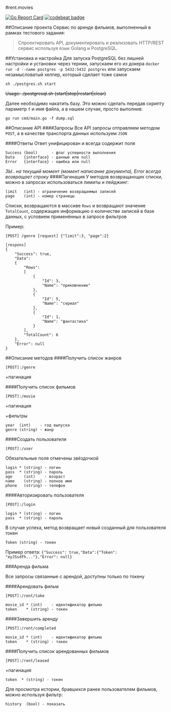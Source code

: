 #rent.movies

[![Go Report Card](https://goreportcard.com/badge/github.com/BeforyDeath/rent.movies)](https://goreportcard.com/report/github.com/BeforyDeath/rent.movies)
[![codebeat badge](https://codebeat.co/badges/7f88040a-164a-44c5-b8c5-980fee703bce)](https://codebeat.co/projects/github-com-beforydeath-rent-movies)

##Описание проекта
Сервис по аренде фильмов, выполненный в рамках тестового задания:
>Спроектировать API, документировать и реализовать HTTP/REST сервис используя язык Golang и PostgreSQL.

##Установка и настройка
Для запуска PostgreSQL без лишней настройки и установки через тернии, запускаем его из докера
`docker run -d --name postgres -p 5432:5432 postgres` или запускаем незамысловатый хелпер, который сделает тоже самое
```
sh ./postgres.sh start
```

~~Usage: ./postgresql.sh {start|stop|restart|clear}~~

Далее необходимо накатить базу. Это можно сделать передав скрипту параметр `f` и имя файла, а в нашем случае, просто выполнив: 
```
go run cmd/main.go -f dump.sql
```


##Описание API
####Запросы
Все API запросы отправляем методом `POST`, а в качестве транспорта данных используем `JSON`

####Ответы
Ответ унифицирован и всегда содержит поля
```
Success (bool)      - флаг успешности выполнения
Data    {interface} - данные или null
Error   {interface} - ошибка или null
```
_ЗЫ.. на текущий момент (момент написание документа), Error всегда возвращает строку_
####Пагинация
У методов возвращающих списки, можно в запросах использоваться лимиты и пейджинг:
```
limit   (int) - ограничение возвращаемых записей
page    (int) - номер страницы
```

Списки, возвращаются в массиве `Rows` и возвращают значение `TotalCount`, содержащее информацию о количестве записей в базе данных, с условием применённых в запросе фильтров 

Пример:
```
[POST] /genre [request] {"limit":3, "page":2}

[respons]
{
    "Success": true,
    "Data":
    {
        "Rows":
        [
            {
                "Id": 3,
                "Name": "приключение"
            },
            {
                "Id": 5,
                "Name": "сериал"
            },
            {
                "Id": 1,
                "Name": "фантастика"
            }
        ],
        "TotalCount": 6
    },
    "Error": null
}    
```

##Описание методов
####Получить список жанров

`[POST]:/genre`

+пагинация

####Получить список фильмов

`[POST]:/movie`

+пагинация

+фильтры
```
year  (int)    - год выпуска
genre (string) - жанр
```



####Создать пользователя

`[POST]:/user`

Обязательные поля отмечены звёздочкой
```
login * (string) - логин
pass  * (string) - пароль
age     (int)    - возраст
name    (string) - полное имя
phone   (string) - телефон
```

####Авторизировать пользователя

`[POST]:/login`
```
login * (string) - логин
pass  * (string) - пароль
```
В случае успеха, метод возвращает новый созданный для пользователя токен
```
Token (string) - токен
```
Пример ответа: `{"Success": true,"Data":{"Token": "eyJSsdfh..."},"Error": null}`

###Аренда фильма

Все запросы связанные с арендой, доступны только по токену

####Арендовать фильм

`[POST]:/rent/take`
```
movie_id * (int)    - идентификатор фильма
token    * (string) - токен
```

####Завершить аренду

`[POST]:/rent/completed`
```
movie_id * (int)    - идентификатор фильма
token    * (string) - токен
```
####Получить список арендованных фильмов

`[POST]:/rent/leased`

+пагинация
```
token  * (string) - токен
```

Для просмотра истории, бравшихся ранее пользователем фильмов, можно используя фильтр:
```
history  (bool) - показать 
```


